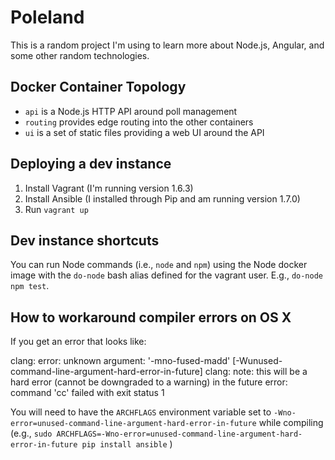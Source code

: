 Poleland
========

This is a random project I'm using to learn more about Node.js, Angular, and
some other random technologies.

Docker Container Topology
-------------------------

* `api` is a Node.js HTTP API around poll management
* `routing` provides edge routing into the other containers
* `ui` is a set of static files providing a web UI around the API

Deploying a dev instance
------------------------

1. Install Vagrant (I'm running version 1.6.3)
2. Install Ansible (I installed through Pip and am running version 1.7.0)
3. Run `vagrant up`

Dev instance shortcuts
----------------------

You can run Node commands (i.e., `node` and `npm`) using the Node docker image
with the `do-node` bash alias defined for the vagrant user. E.g.,
`do-node npm test`.

How to workaround compiler errors on OS X
-----------------------------------------

If you get an error that looks like:

  clang: error: unknown argument: '-mno-fused-madd' [-Wunused-command-line-argument-hard-error-in-future]
  clang: note: this will be a hard error (cannot be downgraded to a warning) in the future
  error: command 'cc' failed with exit status 1

You will need to have the `ARCHFLAGS` environment variable set to
`-Wno-error=unused-command-line-argument-hard-error-in-future` while compiling
(e.g.,
`sudo ARCHFLAGS=-Wno-error=unused-command-line-argument-hard-error-in-future pip install ansible`
)

